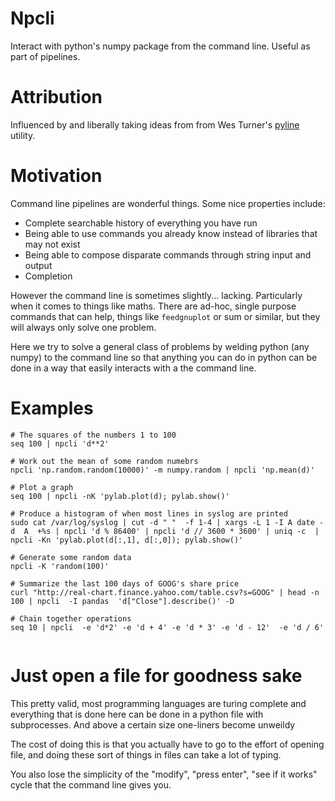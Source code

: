 # Npcli

Interact with python's numpy package from the command line. Useful as part of pipelines.

# Attribution

Influenced by and liberally taking ideas from from Wes Turner's [pyline](https://github.com/westurner/pyline) utility.

# Motivation

Command line pipelines are wonderful things. Some nice properties include:

* Complete searchable history of everything you have run
* Being able to use commands you already know instead of libraries that may not exist
* Being able to compose disparate commands through string input and output
* Completion

However the command line is sometimes slightly... lacking. Particularly when it comes to
things like maths. There are ad-hoc, single purpose commands that can help, things like
`feedgnuplot` or sum or similar, but they will always only solve one problem.

Here we try to solve a general class of problems by welding python (any numpy)
to the command line so that anything you can do in python can be done
in a way that easily interacts with a the command line.

# Examples

```
# The squares of the numbers 1 to 100
seq 100 | npcli 'd**2'

# Work out the mean of some random numebrs
npcli 'np.random.random(10000)' -m numpy.random | npcli 'np.mean(d)'

# Plot a graph
seq 100 | npcli -nK 'pylab.plot(d); pylab.show()'

# Produce a histogram of when most lines in syslog are printed
sudo cat /var/log/syslog | cut -d " "  -f 1-4 | xargs -L 1 -I A date -d  A  +%s | npcli 'd % 86400' | npcli 'd // 3600 * 3600' | uniq -c  | npcli -Kn 'pylab.plot(d[:,1], d[:,0]); pylab.show()'

# Generate some random data
npcli -K 'random(100)'

# Summarize the last 100 days of GOOG's share price
curl "http://real-chart.finance.yahoo.com/table.csv?s=GOOG" | head -n 100 | npcli  -I pandas  'd["Close"].describe()' -D

# Chain together operations
seq 10 | npcli  -e 'd*2' -e 'd + 4' -e 'd * 3' -e 'd - 12'  -e 'd / 6'


```

# Just open a file for goodness sake

This pretty valid, most programming languages are turing complete and everything that is done
here can be done in a python file with subprocesses. And above a certain size one-liners
become unweildy

The cost of doing this is that you actually have to go to the effort of opening file,
and doing these sort of things in files can take a lot of typing.

You also lose the simplicity of the "modify", "press enter", "see if it works" cycle
that the command line gives you.
